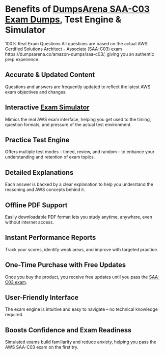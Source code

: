 <h1> Benefits of <a href="https://dumpsarena.co/amazon-dumps/saa-c03/">DumpsArena SAA-C03 Exam Dumps</a>, Test Engine & Simulator </h1>
100% Real Exam Questions
All questions are based on the actual AWS Certified Solutions Architect - Associate (SAA-C03) exam https://dumpsarena.co/amazon-dumps/saa-c03/, giving you an authentic prep experience.

<h2> Accurate & Updated Content</h2>
Questions and answers are frequently updated to reflect the latest AWS exam objectives and changes.

<h2> Interactive <a href="https://dumpsarena.co/amazon-dumps/saa-c03/">Exam Simulator</a> </h2>
Mimics the real AWS exam interface, helping you get used to the timing, question formats, and pressure of the actual test environment.

<h2> Practice Test Engine</h2>
Offers multiple test modes – timed, review, and random – to enhance your understanding and retention of exam topics.

<h2> Detailed Explanations</h2>
Each answer is backed by a clear explanation to help you understand the reasoning and AWS concepts behind it.

<h2> Offline PDF Support</h2>
Easily downloadable PDF format lets you study anytime, anywhere, even without internet access.

<h2> Instant Performance Reports </h2>
Track your scores, identify weak areas, and improve with targeted practice.

<h2> One-Time Purchase with Free Updates </h2>
Once you buy the product, you receive free updates until you pass the <a href="https://dumpsarena.co/amazon-dumps/saa-c03/">SAA-C03 exam</a>.

<h2> User-Friendly Interface </h2>
The exam engine is intuitive and easy to navigate – no technical knowledge required.

<h2> Boosts Confidence and Exam Readiness</h2>
Simulated exams build familiarity and reduce anxiety, helping you pass the AWS SAA-C03 exam on the first try.

